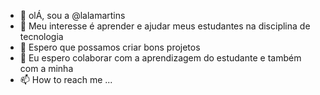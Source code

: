 - 👋 olÁ, sou a @lalamartins
- 👀 Meu interesse é aprender e ajudar meus estudantes na disciplina de tecnologia
- 🌱 Espero que possamos criar bons projetos
- 💞️ Eu espero colaborar com a aprendizagem do estudante e também com a minha
- 📫 How to reach me ...

<!---
lalamartins/lalamartins is a ✨ special ✨ repository because its `README.md` (this file) appears on your GitHub profile.
You can click the Preview link to take a look at your changes.
--->
